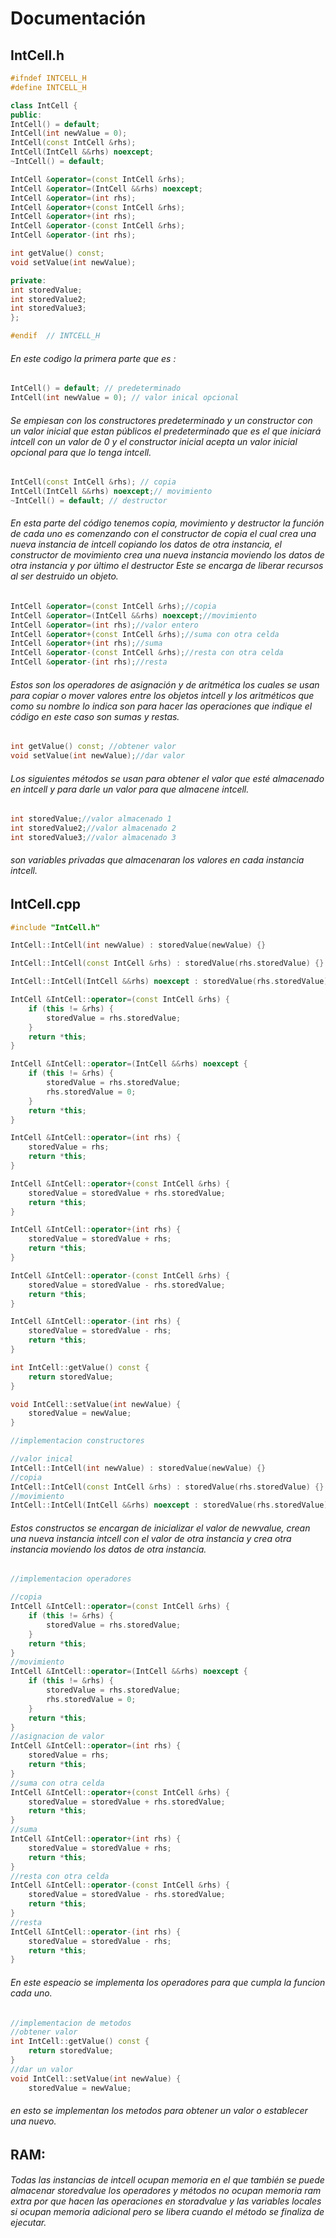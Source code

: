 #   Documentación
## IntCell.h
```c++
#ifndef INTCELL_H
#define INTCELL_H

class IntCell {
public:
IntCell() = default;
IntCell(int newValue = 0);
IntCell(const IntCell &rhs);
IntCell(IntCell &&rhs) noexcept;
~IntCell() = default;

IntCell &operator=(const IntCell &rhs);
IntCell &operator=(IntCell &&rhs) noexcept;
IntCell &operator=(int rhs);
IntCell &operator+(const IntCell &rhs);
IntCell &operator+(int rhs);
IntCell &operator-(const IntCell &rhs);
IntCell &operator-(int rhs);

int getValue() const;
void setValue(int newValue);

private:
int storedValue;
int storedValue2;
int storedValue3;
};

#endif  // INTCELL_H
```
###### En este codigo la primera parte que es :
```c++
IntCell() = default; // predeterminado
IntCell(int newValue = 0); // valor inical opcional 
```
###### Se empiesan con los constructores  predeterminado y un constructor con un valor inicial que estan públicos el _predeterminado que es el que iniciará intcell con un valor de 0_ y el _constructor inicial acepta un valor inicial opcional para que lo tenga intcell_.

```c++
IntCell(const IntCell &rhs); // copia 
IntCell(IntCell &&rhs) noexcept;// movimiento
~IntCell() = default; // destructor
```
###### En esta parte del código tenemos  copia, movimiento y destructor la función de cada uno es comenzando con el constructor de copia  el  cual crea una nueva instancia de intcell copiando los datos de otra instancia, el constructor de movimiento crea una nueva instancia moviendo los datos de otra instancia y por último el destructor Este se encarga de liberar recursos al ser destruido un objeto.

```c++
IntCell &operator=(const IntCell &rhs);//copia
IntCell &operator=(IntCell &&rhs) noexcept;//movimiento
IntCell &operator=(int rhs);//valor entero
IntCell &operator+(const IntCell &rhs);//suma con otra celda
IntCell &operator+(int rhs);//suma
IntCell &operator-(const IntCell &rhs);//resta con otra celda
IntCell &operator-(int rhs);//resta
```

###### Estos son los operadores de asignación y de aritmética los cuales se usan para copiar o mover valores entre los objetos  intcell y los aritméticos que como su nombre lo indica son para hacer las operaciones que indique el código en este caso son sumas y restas.

```c++
int getValue() const; //obtener valor
void setValue(int newValue);//dar valor
```
###### Los siguientes métodos se usan para obtener el valor que esté almacenado en intcell y para darle un valor para que almacene intcell.

```c++
int storedValue;//valor almacenado 1
int storedValue2;//valor almacenado 2
int storedValue3;//valor almacenado 3
```
###### son variables privadas que almacenaran los valores en cada instancia intcell.

## IntCell.cpp
```c++
#include "IntCell.h"

IntCell::IntCell(int newValue) : storedValue(newValue) {}

IntCell::IntCell(const IntCell &rhs) : storedValue(rhs.storedValue) {}

IntCell::IntCell(IntCell &&rhs) noexcept : storedValue(rhs.storedValue) {}

IntCell &IntCell::operator=(const IntCell &rhs) {
    if (this != &rhs) {
        storedValue = rhs.storedValue;
    }
    return *this;
}

IntCell &IntCell::operator=(IntCell &&rhs) noexcept {
    if (this != &rhs) {
        storedValue = rhs.storedValue;
        rhs.storedValue = 0;
    }
    return *this;
}

IntCell &IntCell::operator=(int rhs) {
    storedValue = rhs;
    return *this;
}

IntCell &IntCell::operator+(const IntCell &rhs) {
    storedValue = storedValue + rhs.storedValue;
    return *this;
}

IntCell &IntCell::operator+(int rhs) {
    storedValue = storedValue + rhs;
    return *this;
}

IntCell &IntCell::operator-(const IntCell &rhs) {
    storedValue = storedValue - rhs.storedValue;
    return *this;
}

IntCell &IntCell::operator-(int rhs) {
    storedValue = storedValue - rhs;
    return *this;
}

int IntCell::getValue() const {
    return storedValue;
}

void IntCell::setValue(int newValue) {
    storedValue = newValue;
}
```
```c++
//implementacion constructores

//valor inical
IntCell::IntCell(int newValue) : storedValue(newValue) {}
//copia
IntCell::IntCell(const IntCell &rhs) : storedValue(rhs.storedValue) {}
//movimiento 
IntCell::IntCell(IntCell &&rhs) noexcept : storedValue(rhs.storedValue) {}

```
###### Estos constructos se encargan de inicializar el valor de newvalue, crean una nueva instancia intcell con el valor de otra instancia y crea otra instancia moviendo los datos de otra instancia.

```c++
//implementacion operadores

//copia
IntCell &IntCell::operator=(const IntCell &rhs) {
    if (this != &rhs) {
        storedValue = rhs.storedValue;
    }
    return *this;
}
//movimiento
IntCell &IntCell::operator=(IntCell &&rhs) noexcept {
    if (this != &rhs) {
        storedValue = rhs.storedValue;
        rhs.storedValue = 0;
    }
    return *this;
}
//asignacion de valor
IntCell &IntCell::operator=(int rhs) {
    storedValue = rhs;
    return *this;
}
//suma con otra celda
IntCell &IntCell::operator+(const IntCell &rhs) {
    storedValue = storedValue + rhs.storedValue;
    return *this;
}
//suma
IntCell &IntCell::operator+(int rhs) {
    storedValue = storedValue + rhs;
    return *this;
}
//resta con otra celda
IntCell &IntCell::operator-(const IntCell &rhs) {
    storedValue = storedValue - rhs.storedValue;
    return *this;
}
//resta
IntCell &IntCell::operator-(int rhs) {
    storedValue = storedValue - rhs;
    return *this;
}
```

###### En este espeacio se implementa los operadores para que cumpla la funcion cada uno.

```c++
//implementacion de metodos
//obtener valor
int IntCell::getValue() const {
    return storedValue;
}
//dar un valor
void IntCell::setValue(int newValue) {
    storedValue = newValue;
```

###### en esto se implementan los metodos para obtener un valor o establecer una nuevo.

## RAM:
###### Todas las instancias de intcell ocupan memoria en el que también se puede almacenar storedvalue los operadores y métodos no ocupan memoria ram extra por que hacen las operaciones en storadvalue y las variables locales  si ocupan memoria adicional pero  se libera cuando el método se finaliza de ejecutar.
